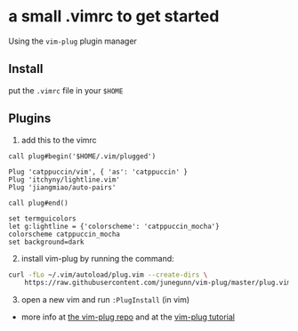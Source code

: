 # a small .vimrc to get started

Using the `vim-plug` plugin manager 

## Install 

put the `.vimrc` file in your `$HOME`

## Plugins 

1. add this to the vimrc
```vim
call plug#begin('$HOME/.vim/plugged')

Plug 'catppuccin/vim', { 'as': 'catppuccin' }
Plug 'itchyny/lightline.vim'
Plug 'jiangmiao/auto-pairs'

call plug#end()

set termguicolors
let g:lightline = {'colorscheme': 'catppuccin_mocha'}
colorscheme catppuccin_mocha
set background=dark
```

2. install vim-plug by running the command:
```sh 
curl -fLo ~/.vim/autoload/plug.vim --create-dirs \
    https://raw.githubusercontent.com/junegunn/vim-plug/master/plug.vim
```

3. open a new vim and run `:PlugInstall` (in vim)

- more info at [the vim-plug repo](https://github.com/junegunn/vim-plug) and at the [vim-plug tutorial](https://github.com/junegunn/vim-plug/wiki/tutorial)
